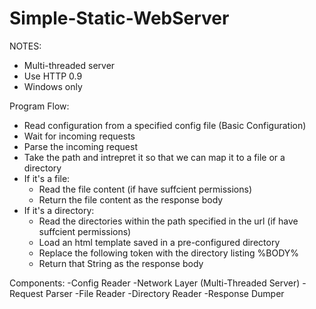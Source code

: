 # Simple-Static-WebServer

NOTES:
- Multi-threaded server
- Use HTTP 0.9
- Windows only

Program Flow:
- Read configuration from a specified config file (Basic Configuration)
- Wait for incoming requests
- Parse the incoming request
- Take the path and intrepret it so that we can map it to a file or a directory
- If it's a file:
  - Read the file content (if have suffcient permissions)
  - Return the file content as the response body
- If it's a directory:
  - Read the directories within the path specified in the url (if have suffcient permissions)
  - Load an html template saved in a pre-configured directory
  - Replace the following token with the directory listing %BODY%
  - Return that String as the response body


Components:
-Config Reader
-Network Layer (Multi-Threaded Server)
-Request Parser
-File Reader
-Directory Reader
-Response Dumper